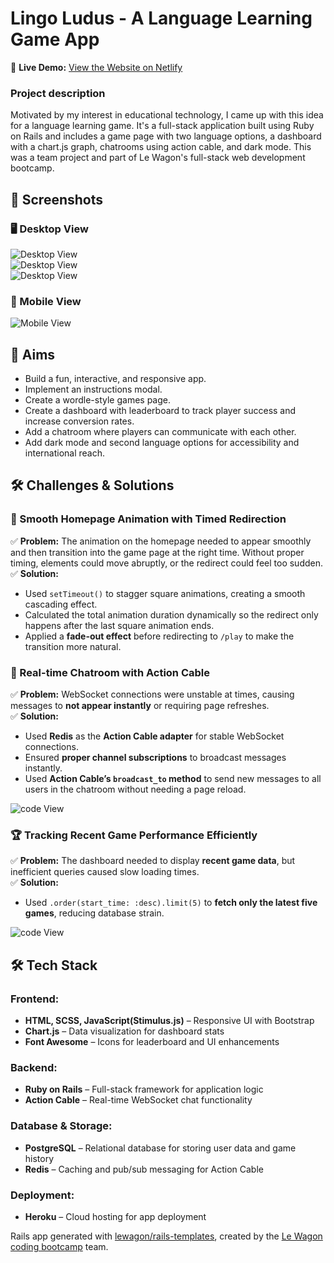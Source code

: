 # Lingo Ludus - A Language Learning Game App

🔗 **Live Demo:** [View the Website on Netlify](https://lingoludus-ac98bddb8223.herokuapp.com/)  

### Project description
Motivated by my interest in educational technology, I came up with this idea for a language learning game. It's a full-stack application built using Ruby on Rails and includes a game page with two language options, a dashboard with a chart.js graph, chatrooms using action cable, and dark mode. This was a team project and part of Le Wagon's full-stack web development bootcamp. 


## 📸 Screenshots  

### 🖥️ Desktop View  
![Desktop View](screenshots/game.png)  
![Desktop View](screenshots/chatroom.png)  
![Desktop View](screenshots/leaderboard.png)  

### 📱 Mobile View  
![Mobile View](screenshots/mobile.png) 


## 🎯 Aims  
- Build a fun, interactive, and responsive app.  
- Implement an instructions modal.
- Create a wordle-style games page.
- Create a dashboard with leaderboard to track player success and increase conversion rates.
- Add a chatroom where players can communicate with each other.
- Add dark mode and second language options for accessibility and international reach. 


## 🛠️ Challenges & Solutions  

### 🎨 Smooth Homepage Animation with Timed Redirection  
✅ **Problem:** The animation on the homepage needed to appear smoothly and then transition into the game page at the right time. Without proper timing, elements could move abruptly, or the redirect could feel too sudden.  
✅ **Solution:**  
- Used `setTimeout()` to stagger square animations, creating a smooth cascading effect.  
- Calculated the total animation duration dynamically so the redirect only happens after the last square animation ends.  
- Applied a **fade-out effect** before redirecting to `/play` to make the transition more natural.  



### 💬 Real-time Chatroom with Action Cable  
✅ **Problem:** WebSocket connections were unstable at times, causing messages to **not appear instantly** or requiring page refreshes.  
✅ **Solution:**  
- Used **Redis** as the **Action Cable adapter** for stable WebSocket connections.  
- Ensured **proper channel subscriptions** to broadcast messages instantly.  
- Used **Action Cable’s `broadcast_to` method** to send new messages to all users in the chatroom without needing a page reload.

![code View](screenshots/action-cable.png)  
 
  
### 🏆 Tracking Recent Game Performance Efficiently  
✅ **Problem:** The dashboard needed to display **recent game data**, but inefficient queries caused slow loading times.  
✅ **Solution:**  
- Used `.order(start_time: :desc).limit(5)` to **fetch only the latest five games**, reducing database strain.  

![code View](screenshots/code-snippet-1.png)  


## 🛠 Tech Stack  

### **Frontend:**  
- **HTML, SCSS, JavaScript(Stimulus.js)** – Responsive UI with Bootstrap  
- **Chart.js** – Data visualization for dashboard stats  
- **Font Awesome** – Icons for leaderboard and UI enhancements  

### **Backend:**  
- **Ruby on Rails** – Full-stack framework for application logic  
- **Action Cable** – Real-time WebSocket chat functionality  

### **Database & Storage:**  
- **PostgreSQL** – Relational database for storing user data and game history  
- **Redis** – Caching and pub/sub messaging for Action Cable  

### **Deployment:**  
- **Heroku** – Cloud hosting for app deployment   




Rails app generated with [lewagon/rails-templates](https://github.com/lewagon/rails-templates), created by the [Le Wagon coding bootcamp](https://www.lewagon.com) team.
